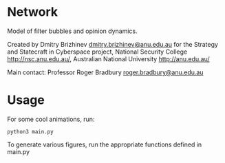 # Network

Model of filter bubbles and opinion dynamics.

Created by Dmitry Brizhinev <dmitry.brizhinev@anu.edu.au> for the Strategy and Statecraft in Cyberspace project,
National Security College <http://nsc.anu.edu.au/>, Australian National University <http://anu.edu.au/>

Main contact: Professor Roger Bradbury <roger.bradbury@anu.edu.au>

# Usage
For some cool animations, run:

`python3 main.py`

To generate various figures, run the appropriate functions defined in main.py